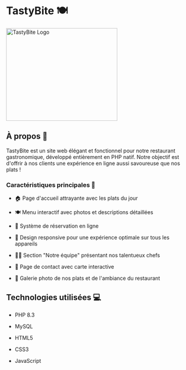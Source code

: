 # TastyBite 🍽️

<img src="https://i.ibb.co/BChgf7L/imageedit-1-8614356277.png" alt="TastyBite Logo" width="300" height="250" />

## À propos 📖

TastyBite est un site web élégant et fonctionnel pour notre restaurant gastronomique, développé entièrement en PHP natif. Notre objectif est d'offrir à nos clients une expérience en ligne aussi savoureuse que nos plats !

### Caractéristiques principales 🌟

- 🏠 Page d'accueil attrayante avec les plats du jour

- 🍽️ Menu interactif avec photos et descriptions détaillées

- 📅 Système de réservation en ligne

- 📱 Design responsive pour une expérience optimale sur tous les appareils

- 👨‍🍳 Section "Notre équipe" présentant nos talentueux chefs

- 📍 Page de contact avec carte interactive

- 📸 Galerie photo de nos plats et de l'ambiance du restaurant

## Technologies utilisées 💻

- PHP 8.3

- MySQL

- HTML5

- CSS3

- JavaScript
